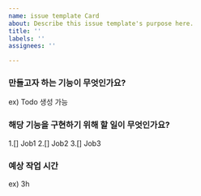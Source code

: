 ```yaml
---
name: issue template Card
about: Describe this issue template's purpose here.
title: ''
labels: ''
assignees: ''

---
```


### 만들고자 하는 기능이 무엇인가요?
ex) Todo 생성 가능

### 해당 기능을 구현하기 위해 할 일이 무엇인가요?
1.[] Job1
2.[] Job2
3.[] Job3

### 예상 작업 시간
ex) 3h
